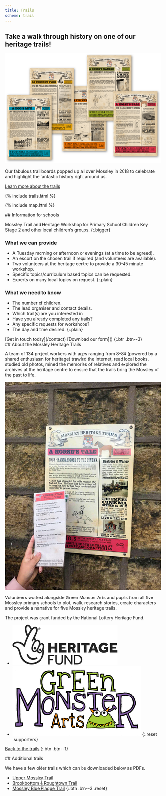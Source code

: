 ```yaml
---
title: Trails
scheme: trail
---
```


<section class="section section--first">
  <div class="layout layout--intro layout--image-overflow">
    <div class="layout__text-top">
      <h1 class="main__title">Take a walk through history on one of our heritage trails!</h1>
    </div>
    <div class="layout__image">
      <img src="/images/home/MH_TrailsPosters_@2x.png" alt="An illustration of Mossley">
    </div>
    <div class="layout__text-bottom">
      <p class="bigger--on-portrait">Our fabulous trail boards popped up all over Mossley in 2018 to celebrate and highlight the fantastic history right around us.</p>
      <p><a class="btn btn--1" href="/">Learn more about the trails</a></p>
    </div>
  </div>
</section>

<section class="section section--textured section--centred">
{% include trails.html %}
</section>

{% include map.html %}

<section class="section section--centred section--filled" markdown="1">
<div class="lozenge" markdown="1">
## Information for schools

Mossley Trail and Heritage Workshop for Primary School Children Key Stage 2 and other local children’s groups.
{:.bigger}

### What we can provide

- A Tuesday morning or afternoon or evenings (at a time to be agreed).
- An escort on the chosen trail if required (and volunteers are available).
- Two volunteers at the heritage centre to provide a 30-45 minute workshop.
- Specific topics/curriculum based topics can be requested.
- Experts on many local topics on request.
{:.plain}

### What we need to know

- The number of children.
- The lead organiser and contact details.
- Which trail(s) are you interested in.
- Have you already completed any trails?
- Any specific requests for workshops?
- The day and time desired.
{:.plain}
</div>
[Get in touch today](/contact) [Download our form]()
{:.btn .btn--3}
</section>

<section class="section" markdown="1">
## About the Mossley Heritage Trails

A team of 134 project workers with ages ranging from 8–84 (powered by a shared enthusiasm for heritage) trawled the internet, read local books, studied old photos, mined the memories of relatives and explored the archives at the heritage centre to ensure that the trails bring the Mossley of the past to life.

![Photograph of a trail board](/images/trails/MH_Trails_photo_of_boards_treated.jpg)

Volunteers worked alongside Green Monster Arts and pupils from all five Mossley primary schools to plot, walk, research stories, create characters and provide a narrative for five Mossley heritage trails.

The project was grant funded by the National Lottery Heritage Fund.

- ![Heritage Lottery Fund logo](/images/trails/HeritageFund.svg)
- ![Green Monster Arts logo](/images/trails/MH_GreenMonsterArts@2x.png)
{:.reset .supporters}

[Back to the trails]()
{:.btn .btn--1}
</section>

<section class="section section--centred section--filled" markdown="1">
## Additional trails

We have a few older trails which can be downloaded below as PDFs.

- [Upper Mossley Trail]()
- [Brookbottom & Roughtown Trail]()
- [Mossley Blue Plaque Trail]()
{:.btn .btn--3 .reset}
</section>
